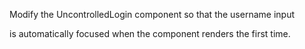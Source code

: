Modify the UncontrolledLogin component so that the username input

is automatically focused when the component renders the first time.
